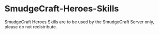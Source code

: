 SmudgeCraft-Heroes-Skills
=========================

SmudgeCraft Heroes Skills are to be used by the SmudgeCraft Server only, please do not redistribute.
